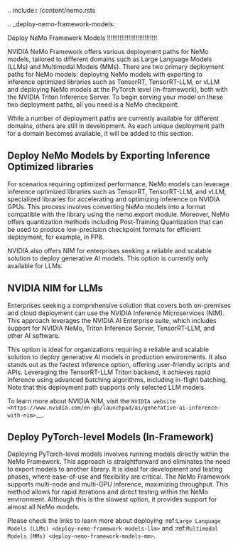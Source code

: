 .. include:: /content/nemo.rsts

.. _deploy-nemo-framework-models:

Deploy NeMo Framework Models
!!!!!!!!!!!!!!!!!!!!!!!!!!!!

NVIDIA NeMo Framework offers various deployment paths for NeMo models, tailored to different domains such as Large Language Models (LLMs) and Multimodal Models (MMs). There are two primary deployment paths for NeMo models: deploying NeMo models with exporting to inference optimized libraries such as TensorRT, TensorRT-LLM, or vLLM and deploying NeMo models at the PyTorch level (in-framework), both with the NVIDIA Triton Inference Server. To begin serving your model on these two deployment paths, all you need is a NeMo checkpoint.

While a number of deployment paths are currently available for different domains, others are still in development. As each unique deployment path for a domain becomes available, it will be added to this section.

Deploy NeMo Models by Exporting Inference Optimized libraries
--------------------------------------------------------------

For scenarios requiring optimized performance, NeMo models can leverage inference optimized libraries such as TensorRT, TensorRT-LLM, and vLLM, specialized libraries for accelerating and optimizing inference on NVIDIA GPUs. This process involves converting NeMo models into a format compatible with the library using the nemo.export module.  Moreover, NeMo offers quantization methods including Post-Training Quantization that can be used to produce low-precision checkpoint formats for efficient deployment, for example, in FP8.

NVIDIA also offers NIM for enterprises seeking a reliable and scalable solution to deploy generative AI models. This option is currently only available for LLMs.


NVIDIA NIM for LLMs
-------------------

Enterprises seeking a comprehensive solution that covers both on-premises and cloud deployment can use the NVIDIA Inference Microservices (NIM). This approach leverages the NVIDIA AI Enterprise suite, which includes support for NVIDIA NeMo, Triton Inference Server, TensorRT-LLM, and other AI software.

This option is ideal for organizations requiring a reliable and scalable solution to deploy generative AI models in production environments. It also stands out as the fastest inference option, offering user-friendly scripts and APIs. Leveraging the TensorRT-LLM Triton backend, it achieves rapid inference using advanced batching algorithms, including in-flight batching. Note that this deployment path supports only selected LLM models.

To learn more about NVIDIA NIM, visit the `NVIDIA website <https://www.nvidia.com/en-gb/launchpad/ai/generative-ai-inference-with-nim>`__.


Deploy PyTorch-level Models (In-Framework)
------------------------------------------

Deploying PyTorch-level models involves running models directly within the NeMo Framework. This approach is straightforward and eliminates the need to export models to another library. It is ideal for development and testing phases, where ease-of-use and flexibility are critical. The NeMo Framework supports multi-node and multi-GPU inference, maximizing throughput. This method allows for rapid iterations and direct testing within the NeMo environment. Although this is the slowest option, it provides support for almost all NeMo models.

Please check the links to learn more about deploying :ref:`Large Language Models (LLMs) <deploy-nemo-framework-models-llm>` and :ref:`Multimodal Models (MMs) <deploy-nemo-framework-models-mm>`.

